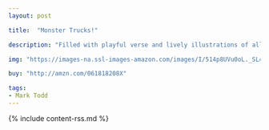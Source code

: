 ```yaml
---
layout: post

title:  "Monster Trucks!"

description: "Filled with playful verse and lively illustrations of all types of trucks, each with a distinct personality, this bright book is the ultimate pick for storytime with truck-loving toddlers. There is the milk truck, Señor Moo, and the snow plow, Mr. Salty, and don’t forget every little one’s favorite, Big Red, the fire truck. Included at the end of the book is a guide to these fourteen types of trucks with all sorts of interesting features and facts about each one."

img: "https://images-na.ssl-images-amazon.com/images/I/514p8UVu0oL._SL480_.jpg"

buy: "http://amzn.com/061818208X"

tags:
- Mark Todd
---
```


{% include content-rss.md %}